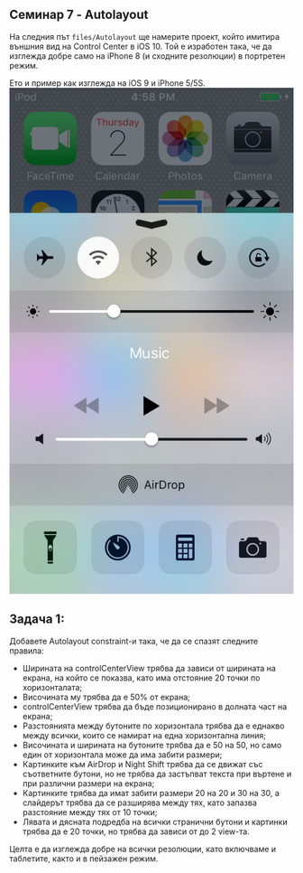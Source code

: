 ## Семинар 7 - Autolayout

На следния път ```files/Autolayout``` ще намерите проект, който имитира външния вид на Control Center в iOS 10. Той е изработен така, че да изглежда добре само на iPhone 8 (и сходните резолюции) в портретен режим.

Ето и пример как изглежда на iOS 9 и iPhone 5/5S.
![задача 1](assets/seminar_7_example.png)


## Задача 1:
Добавете Autolayout constraint-и така, че да се спазят следните правила:

* Ширината на controlCenterView трябва да зависи от ширината на екрана, на който се показва, като има отстояние 20 точки по хоризонталата;
* Височината му трябва да е 50% от екрана;
* controlCenterView трябва да бъде позиционирано в долната част на екрана;
* Разстоянията между бутоните по хоризонтала трябва да е еднакво между всички, които се намират на една хоризонтална линия;
* Височината и ширината на бутоните трябва да е 50 на 50, но само един от хоризонтала може да има забити размери;
* Картинките към AirDrop и Night Shift трябва да се движат със съответните бутони, но не трябва да застъпват текста при въртене и при различни размери на екрана;
* Картинките трябва да имат забити размери 20 на 20 и 30 на 30, а слайдерът трябва да се разширява между тях, като запазва разстояние между тях от 10 точки;
* Лявата и дясната подредба на всички странични бутони и картинки трябва да е 20 точки, но трябва да зависи от до 2 view-та.

Целта е да изглежда добре на всички резолюции, като включваме и таблетите, както и в пейзажен режим.
